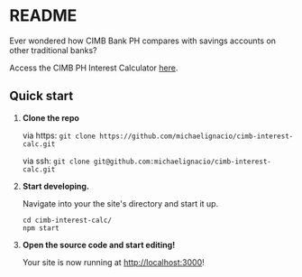 # README
Ever wondered how CIMB Bank PH compares with savings accounts on other traditional banks?

Access the CIMB PH Interest Calculator [here](https://cimb-calc.now.sh/).

## Quick start

1.  **Clone the repo**

    via https: `git clone https://github.com/michaelignacio/cimb-interest-calc.git`

    via ssh: `git clone git@github.com:michaelignacio/cimb-interest-calc.git`

2.  **Start developing.**

    Navigate into your the site's directory and start it up.

    ```
    cd cimb-interest-calc/
    npm start
    ```

3.  **Open the source code and start editing!**

    Your site is now running at <a href="http://localhost:3000">http://localhost:3000</a>!

